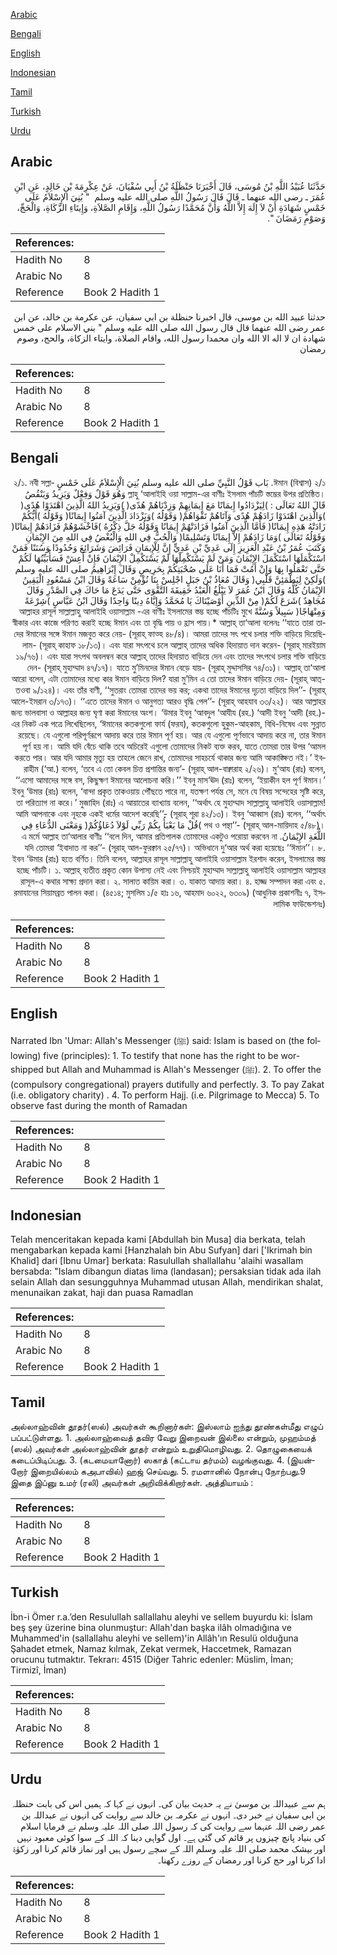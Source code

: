 [Arabic](#arabic)

[Bengali](#bengali)

[English](#english)

[Indonesian](#indonesian)

[Tamil](#tamil)

[Turkish](#turkish)

[Urdu](#urdu)

## Arabic


<div dir="rtl" lang="ar" style={{fontSize:'larger',backgroundColor:'#f8f9fa',padding:20}}>
حَدَّثَنَا عُبَيْدُ اللَّهِ بْنُ مُوسَى، قَالَ أَخْبَرَنَا حَنْظَلَةُ بْنُ أَبِي سُفْيَانَ، عَنْ عِكْرِمَةَ بْنِ خَالِدٍ، عَنِ ابْنِ عُمَرَ ـ رضى الله عنهما ـ قَالَ قَالَ رَسُولُ اللَّهِ صلى الله عليه وسلم ‏ "‏ بُنِيَ الإِسْلاَمُ عَلَى خَمْسٍ شَهَادَةِ أَنْ لاَ إِلَهَ إِلاَّ اللَّهُ وَأَنَّ مُحَمَّدًا رَسُولُ اللَّهِ، وَإِقَامِ الصَّلاَةِ، وَإِيتَاءِ الزَّكَاةِ، وَالْحَجِّ، وَصَوْمِ رَمَضَانَ ‏"‏‏.‏
</div>
<div style={{backgroundColor:'#f8f9fa',padding:20, marginBottom: 10}}><table> <thead> <tr> <th>References:</th> <th></th> </tr> </thead> <tbody><tr><td>Hadith No</td><td>8</td></tr><tr><td>Arabic No</td><td>8</td></tr><tr><td>Reference</td><td>Book 2 Hadith 1</td></tr></tbody></table></div>


<div dir="rtl" lang="ar" style={{fontSize:'larger',backgroundColor:'#f8f9fa',padding:20}}>
حدثنا عبيد الله بن موسى، قال اخبرنا حنظلة بن ابي سفيان، عن عكرمة بن خالد، عن ابن عمر رضى الله عنهما قال قال رسول الله صلى الله عليه وسلم " بني الاسلام على خمس شهادة ان لا اله الا الله وان محمدا رسول الله، واقام الصلاة، وايتاء الزكاة، والحج، وصوم رمضان
</div>
<div style={{backgroundColor:'#f8f9fa',padding:20, marginBottom: 10}}><table> <thead> <tr> <th>References:</th> <th></th> </tr> </thead> <tbody><tr><td>Hadith No</td><td>8</td></tr><tr><td>Arabic No</td><td>8</td></tr><tr><td>Reference</td><td>Book 2 Hadith 1</td></tr></tbody></table></div>

## Bengali


<div dir="rtl" lang="bn" style={{fontSize:'larger',backgroundColor:'#f8f9fa',padding:20}}>
ঈমান (বিশ্বাস) ২/১. بَاب قَوْلُ النَّبِيِّ صلى الله عليه وسلم بُنِيَ الْإِسْلاَمُ عَلَى خَمْسٍ ২/১. নবী সল্লাল্লাহু ‘আলাইহি ওয়া সাল্লাম-এর বাণীঃ ইসলাম পাঁচটি স্তম্ভের উপর প্রতিষ্ঠিত। وَهُوَ قَوْلٌ وَفِعْلٌ وَيَزِيدُ وَيَنْقُصُ قَالَ اللهُ تَعَالَى : )لِيَزْدَادُوا إِيمَانًا مَعَ إِيمَانِهِمْ وَزِدْنَاهُمْ هُدًى( )وَيَزِيدُ اللهُ الَّذِينَ اهْتَدَوْا هُدًى( )وَالَّذِينَ اهْتَدَوْا زَادَهُمْ هُدًى وَآتَاهُمْ تَقْوَاهُمْ( وَقَوْلُهُ )وَيَزْدَادَ الَّذِينَ آمَنُوا إِيمَانًا( وَقَوْلُهُ )أَيُّكُمْ زَادَتْهُ هَذِهِ إِيمَانًا( فَأَمَّا الَّذِينَ آمَنُوا فَزَادَتْهُمْ إِيمَانًا وَقَوْلُهُ جَلَّ ذِكْرُهُ )فَاخْشَوْهُمْ فَزَادَهُمْ إِيمَانًا( وَقَوْلُهُ تَعَالَى )وَمَا زَادَهُمْ إِلاَّ إِيمَانًا وَتَسْلِيمًا( وَالْحُبُّ فِي اللهِ وَالْبُغْضُ فِي اللهِ مِنَ الإِيْمَانِ وَكَتَبَ عُمَرُ بْنُ عَبْدِ الْعَزِيزِ إِلَى عَدِيِّ بْنِ عَدِيٍّ إِنَّ لِلْإِيمَانِ فَرَائِضَ وَشَرَائِعَ وَحُدُودًا وَسُنَنًا فَمَنْ اسْتَكْمَلَهَا اسْتَكْمَلَ الإِيْمَانَ وَمَنْ لَمْ يَسْتَكْمِلْهَا لَمْ يَسْتَكْمِلْ الإِيْمَانَ فَإِنْ أَعِشْ فَسَأُبَيِّنُهَا لَكُمْ حَتَّى تَعْمَلُوا بِهَا وَإِنْ أَمُتْ فَمَا أَنَا عَلَى صُحْبَتِكُمْ بِحَرِيصٍ وَقَالَ إِبْرَاهِيمُ صلى الله عليه وسلم )وَلَكِنْ لِيَطْمَئِنَّ قَلْبِي( وَقَالَ مُعَاذُ بْنُ جَبَلٍ اجْلِسْ بِنَا نُؤْمِنْ سَاعَةً وَقَالَ ابْنُ مَسْعُودٍ الْيَقِينُ الإِيْمَانُ كُلُّهُ وَقَالَ ابْنُ عُمَرَ لاَ يَبْلُغُ الْعَبْدُ حَقِيقَةَ التَّقْوَى حَتَّى يَدَعَ مَا حَاكَ فِي الصَّدْرِ وَقَالَ مُجَاهِدٌ )شَرَعَ لَكُمْ( مِنْ الدِّينِ أَوْصَيْنَاكَ يَا مُحَمَّدُ وَإِيَّاهُ دِينًا وَاحِدًا وَقَالَ ابْنُ عَبَّاسٍ )شِرْعَةً وَمِنْهَاجًا( سَبِيلاً وَسُنَّةً আল্লাহর রাসূল সাল্লাল্লাহু আলাইহি ওয়াসাল্লাম -এর বাণীঃ ইসলামের স্তম্ভ হচ্ছে পাঁচটিঃ মুখে স্বীকার এবং কাজে পরিণত করাই হচ্ছে ঈমান এবং তা বৃদ্ধি পায় ও হ্রাস পায়।* আল্লাহ্ তা‘আলা বলেনঃ ‘‘যাতে তারা তাদের ঈমানের সঙ্গে ঈমান মজবুত করে নেয়- (সূরাহ্ ফাত্হ ৪৮/৪)। আমরা তাদের সৎ পথে চলার শক্তি বাড়িয়ে দিয়েছিলাম- (সূরাহ্ কাহাফ ১৮/১৩)। এবং যারা সৎপথে চলে আল্লাহ্ তাদের অধিক হিদায়াত দান করেন- (সূরাহ্ মারইয়াম ১৯/৭৬)। এবং যারা সৎপথ অবলম্বন করে আল্লাহ্ তাদের হিদায়াত বাড়িয়ে দেন এবং তাদের সৎপথে চলার শক্তি বাড়িয়ে দেন- (সূরাহ্ মুহাম্মাদ ৪৭/১৭)। যাতে মু’মিনদের ঈমান বেড়ে যায়- (সূরাহ্ মুদ্দাসসির ৭৪/৩১)। আল্লাহ্ তা‘আলা আরো বলেন, এটা তোমাদের মধ্যে কার ঈমান বাড়িয়ে দিল? যারা মু’মিন এ তো তাদের ঈমান বাড়িয়ে দেয়- (সূরাহ্ আত্-তওবা ৯/১২৪)। এবং তাঁর বাণী, ‘‘সুতরাং তোমরা তাদের ভয় কর; একথা তাদের ঈমানের দৃঢ়তা বাড়িয়ে দিল’’- (সূরাহ্ আলে-ইমরান ৩/১৭৩)। ‘‘এতে তাদের ঈমান ও আনুগত্য আরও বৃদ্ধি পেল’’- (সূরাহ্ আহযাব ৩৩/২২)। আর আল্লাহর জন্য ভালবাসা ও আল্লাহর জন্য ঘৃণা করা ঈমানের অংশ। ‘উমার ইবনু ‘আবদুল ‘আযীয (রহ.) ‘আদী ইবনু ‘আদী (রহ.)-এর নিকট এক পত্রে লিখেছিলেন, ‘ঈমানের কতকগুলো ফার্য (ফরয), কতকগুলো হুকুম-আহকাম, বিধি-নিষেধ এবং সুন্নাত রয়েছে। যে এগুলো পরিপূর্ণরূপে আদায় করে তার ঈমান পূর্ণ হয়। আর যে এগুলো পূর্ণভাবে আদায় করে না, তার ঈমান পূর্ণ হয় না। আমি যদি বেঁচে থাকি তবে অচিরেই এগুলো তোমাদের নিকট ব্যক্ত করব, যাতে তোমরা তার উপর ‘আমল করতে পার। আর যদি আমার মৃত্যু হয় তাহলে জেনে রাখ, তোমাদের সাহচর্যে থাকার জন্য আমি আকাঙ্ক্ষিত নই।’ ইবরাহীম (‘আ.) বলেন, ‘তবে এ তো কেবল চিত্ত প্রশান্তির জন্য’- (সূরাহ্ আল-বাক্বারাহ ২/২৬)। মু‘আয (রাঃ) বলেন, ‘‘এসো আমাদের সঙ্গে বস, কিছুক্ষণ ঈমানের আলোচনা করি।’’ ইবনু মাস‘ঊদ (রাঃ) বলেন, ‘ইয়াকীন হল পূর্ণ ঈমান।’ ইবনু ‘উমার (রাঃ) বলেন, ‘বান্দা প্রকৃত তাকওয়ায় পৌঁছতে পারে না, যতক্ষণ পর্যন্ত সে, মনে যে বিষয় সন্দেহের সৃষ্টি করে, তা পরিত্যাগ না করে।’ মুজাহিদ (রাঃ) এ আয়াতের ব্যাখ্যায় বলেন, ‘‘অর্থাৎ হে মুহাম্মাদ সাল্লাল্লাহু আলাইহি ওয়াসাল্লাম! আমি আপনাকে এবং নূহকে একই ধর্মের আদেশ করেছি’’- (সূরাহ্ শূরা ৪২/১৩)। ইবনু ‘আব্বাস (রাঃ) বলেন, ‘‘অর্থাৎ পথ ও পন্থা’’- (সূরাহ্ আল-মায়িদাহ ৫/৪৮)। )قُلْ مَا يَعْبَأُ بِكُمْ رَبِّي لَوْلاَ دُعَاؤُكُمْ( وَمَعْنَى الدُّعَاءِ فِي اللُّغَةِ الإِيْمَانُ. এ মর্মে আল্লাহ তা‘আলার বাণীঃ ‘‘বলে দিন, আমার প্রতিপালক তোমাদের একটুও পরোয়া করবেন না যদি তোমরা ‘ইবাদাত না কর’’- (সূরাহ্ আল-ফুরক্বান ২৫/৭৭)। অভিধানে দু‘আর অর্থ করা হয়েছেঃ ‘‘ঈমান’’। ৮. ইবন ‘উমার (রাঃ) হতে বর্ণিত। তিনি বলেন, আল্লাহর রাসূল সাল্লাল্লাহু আলাইহি ওয়াসাল্লাম ইরশাদ করেন, ইসলামের স্তম্ভ হচ্ছে পাঁচটি। ১. আল্লাহ্ ব্যতীত প্রকৃত কোন উপাস্য নেই এবং নিশ্চয়ই মুহাম্মাদ সাল্লাল্লাহু আলাইহি ওয়াসাল্লাম আল্লাহর রাসূল-এ কথার সাক্ষ্য প্রদান করা। ২. সালাত কায়িম করা। ৩. যাকাত আদায় করা। ৪. হাজ্জ সম্পাদন করা এবং ৫. রমাযানের সিয়ামব্রত পালন করা। (৪৫১৪; মুসলিম ১/৫ হাঃ ১৬, আহমাদ ৬০২২, ৬৩০৯) (আধুনিক প্রকাশনীঃ ৭, ইসলামিক ফাউন্ডেশনঃ)
</div>
<div style={{backgroundColor:'#f8f9fa',padding:20, marginBottom: 10}}><table> <thead> <tr> <th>References:</th> <th></th> </tr> </thead> <tbody><tr><td>Hadith No</td><td>8</td></tr><tr><td>Arabic No</td><td>8</td></tr><tr><td>Reference</td><td>Book 2 Hadith 1</td></tr></tbody></table></div>

## English


<div dir="ltr" lang="en" style={{fontSize:'larger',backgroundColor:'#f8f9fa',padding:20}}>
Narrated Ibn 'Umar: Allah's Messenger (ﷺ) said: Islam is based on (the following) five (principles): 1. To testify that none has the right to be worshipped but Allah and Muhammad is Allah's Messenger (ﷺ). 2. To offer the (compulsory congregational) prayers dutifully and perfectly. 3. To pay Zakat (i.e. obligatory charity) . 4. To perform Hajj. (i.e. Pilgrimage to Mecca) 5. To observe fast during the month of Ramadan
</div>
<div style={{backgroundColor:'#f8f9fa',padding:20, marginBottom: 10}}><table> <thead> <tr> <th>References:</th> <th></th> </tr> </thead> <tbody><tr><td>Hadith No</td><td>8</td></tr><tr><td>Arabic No</td><td>8</td></tr><tr><td>Reference</td><td>Book 2 Hadith 1</td></tr></tbody></table></div>

## Indonesian


<div dir="ltr" lang="id" style={{fontSize:'larger',backgroundColor:'#f8f9fa',padding:20}}>
Telah menceritakan kepada kami [Abdullah bin Musa] dia berkata, telah mengabarkan kepada kami [Hanzhalah bin Abu Sufyan] dari ['Ikrimah bin Khalid] dari [Ibnu Umar] berkata: Rasulullah shallallahu 'alaihi wasallam bersabda: "Islam dibangun diatas lima (landasan); persaksian tidak ada ilah selain Allah dan sesungguhnya Muhammad utusan Allah, mendirikan shalat, menunaikan zakat, haji dan puasa Ramadlan
</div>
<div style={{backgroundColor:'#f8f9fa',padding:20, marginBottom: 10}}><table> <thead> <tr> <th>References:</th> <th></th> </tr> </thead> <tbody><tr><td>Hadith No</td><td>8</td></tr><tr><td>Arabic No</td><td>8</td></tr><tr><td>Reference</td><td>Book 2 Hadith 1</td></tr></tbody></table></div>

## Tamil


<div dir="ltr" lang="ta" style={{fontSize:'larger',backgroundColor:'#f8f9fa',padding:20}}>
அல்லாஹ்வின் தூதர்(ஸல்) அவர்கள் கூறினார்கள்: இஸ்லாம் ஐந்து தூண்கள்மீது எழுப் பப்பட்டுள்ளது. 1. அல்லாஹ்வைத் தவிர வேறு இறைவன் இல்லை என்றும், முஹம்மத் (ஸல்) அவர்கள் அல்லாஹ்வின் தூதர் என்றும் உறுதிமொழிவது. 2. தொழுகையைக் கடைப்பிடிப்பது. 3. (கடமையானோர்) ஸகாத் (கட்டாய தர்மம்) வழங்குவது. 4. (இயன்றோர் இறையில்லம் கஅபாவில்) ஹஜ் செய்வது. 5. ரமளானில் நோன்பு நோற்பது.9 இதை இப்னு உமர் (ரலி) அவர்கள் அறிவிக்கிறார்கள். அத்தியாயம் :
</div>
<div style={{backgroundColor:'#f8f9fa',padding:20, marginBottom: 10}}><table> <thead> <tr> <th>References:</th> <th></th> </tr> </thead> <tbody><tr><td>Hadith No</td><td>8</td></tr><tr><td>Arabic No</td><td>8</td></tr><tr><td>Reference</td><td>Book 2 Hadith 1</td></tr></tbody></table></div>

## Turkish


<div dir="ltr" lang="tr" style={{fontSize:'larger',backgroundColor:'#f8f9fa',padding:20}}>
İbn-i Ömer r.a.’den Resulullah sallallahu aleyhi ve sellem buyurdu ki: İslam beş şey üzerine bina olunmuştur: Allah'dan başka ilâh olmadığına ve Muhammed'in (sallallahu aleyhi ve sellem)'in Allâh'ın Resulü olduğuna Şahadet etmek, Namaz kılmak, Zekat vermek, Haccetmek, Ramazan orucunu tutmaktır. Tekrarı: 4515 (Diğer Tahric edenler: Müslim, İman; Tirmizî, İman)
</div>
<div style={{backgroundColor:'#f8f9fa',padding:20, marginBottom: 10}}><table> <thead> <tr> <th>References:</th> <th></th> </tr> </thead> <tbody><tr><td>Hadith No</td><td>8</td></tr><tr><td>Arabic No</td><td>8</td></tr><tr><td>Reference</td><td>Book 2 Hadith 1</td></tr></tbody></table></div>

## Urdu


<div dir="rtl" lang="ur" style={{fontSize:'larger',backgroundColor:'#f8f9fa',padding:20}}>
ہم سے عبیداللہ بن موسیٰ نے یہ حدیث بیان کی۔ انہوں نے کہا کہ ہمیں اس کی بابت حنظلہ بن ابی سفیان نے خبر دی۔ انہوں نے عکرمہ بن خالد سے روایت کی انہوں نے عبداللہ بن عمر رضی اللہ عنہما سے روایت کی کہ رسول اللہ صلی اللہ علیہ وسلم نے فرمایا اسلام کی بنیاد پانچ چیزوں پر قائم کی گئی ہے۔ اول گواہی دینا کہ اللہ کے سوا کوئی معبود نہیں اور بیشک محمد صلی اللہ علیہ وسلم اللہ کے سچے رسول ہیں اور نماز قائم کرنا اور زکوٰۃ ادا کرنا اور حج کرنا اور رمضان کے روزے رکھنا۔
</div>
<div style={{backgroundColor:'#f8f9fa',padding:20, marginBottom: 10}}><table> <thead> <tr> <th>References:</th> <th></th> </tr> </thead> <tbody><tr><td>Hadith No</td><td>8</td></tr><tr><td>Arabic No</td><td>8</td></tr><tr><td>Reference</td><td>Book 2 Hadith 1</td></tr></tbody></table></div>